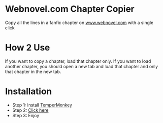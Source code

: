# Webnovel.com Chapter Copier
Copy all the lines in a fanfic chapter on www.webnovel.com with a single click
# How 2 Use
If you want to copy a chapter, load that chapter only.
If you want to load another chapter, you should open a new tab and load that chapter and only that chapter in the new tab.
# Installation
- Step 1: Install [TemperMonkey](https://chromewebstore.google.com/detail/tampermonkey/dhdgffkkebhmkfjojejmpbldmpobfkfo)
- Step 2: [Click here](https://tampermonkey.net/scripts/74433b62-5773-42f9-be9b-4c88250bbbb0.user.js)
- Step 3: Enjoy
